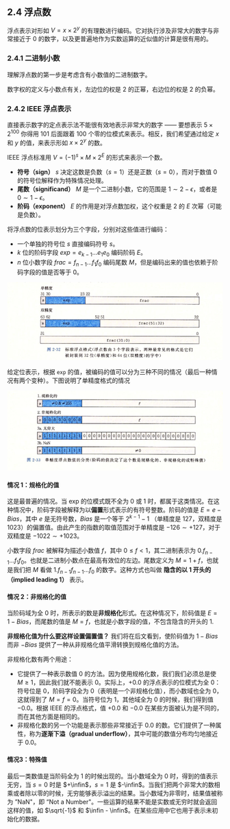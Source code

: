 ## 2.4	浮点数

浮点表示对形如 $V=x\times 2^y$ 的有理数进行编码。它对执行涉及非常大的数字与非常接近于 0 的数字，以及更普遍地作为实数运算的近似值的计算是很有用的。
### 2.4.1	二进制小数

理解浮点数的第一步是考虑含有小数值的二进制数字。

数字权的定义与小数点有关，左边位的权是 2 的正幂，右边位的权是 2 的负幂。

### 2.4.2	IEEE 浮点表示

直接表示数字的定点表示法不能很有效地表示非常大的数字 —— 要想表示 $5\times 2^{100}$ 你得用 101 后面跟着 100 个零的位模式来表示。相反，我们希望通过给定 $x$ 和 $y$ 的值，来表示形如 $x\times 2^y$ 的数。

IEEE 浮点标准用 $V=(-1)^s\times M\times 2^E$ 的形式来表示一个数。

- **符号（sign）** $s$ 决定这数是负数（$s=1$）还是正数（$s=0$），而对于数值 0 的符号位解释作为特殊情况处理。
- **尾数（significand）** $M$ 是一个二进制小数，它的范围是 $1\sim 2-\epsilon$，或者是 $0\sim 1-\epsilon$。
- **阶码（exponent）** $E$ 的作用是对浮点数加权，这个权重是 2 的 $E$ 次幂（可能是负数）。

将浮点数的位表示划分为三个字段，分别对这些值进行编码：

- 一个单独的符号位 $s$ 直接编码符号 $s$。
- $k$ 位的阶码字段 $exp=e_{k-1}...e_1e_0$ 编码阶码 $E$。
- $n$ 位小数字段 $frac=f_{n-1}...f_1f_0$ 编码尾数 $M$，但是编码出来的值也依赖于阶码字段的值是否等于 0。

![](/notes/img/2.4.1.png)

给定位表示，根据 `exp` 的值，被编码的值可以分为三种不同的情况（最后一种情况有两个变种）。下图说明了单精度格式的情况

![](/notes/img/2.4.2.png)

#### 情况 1：规格化的值

这是最普遍的情况。当 exp 的位模式既不全为 0 或 1 时，都属于这类情况。在这种情况中，阶码字段被解释为以**偏置**形式表示的有符号整数。阶码的值是 $E=e-Bias$，其中 $e$ 是无符号数，$Bias$ 是一个等于 $2^{k-1}-1$ （单精度是 127，双精度是1023）的偏置值。由此产生的指数的取值范围对于单精度是 $-126\sim +127$，对于双精度是 $-1022\sim +1023$。

小数字段 $frac$ 被解释为描述小数值 $f$，其中 $0\leq f<1$，其二进制表示为 $0.f_{n-1}...f_1f_0$。也就是二进制小数点在最高有效位的左边。尾数定义为 $M=1+f$，也就是我们把 $M$ 看做 $1.f_{n-1}f_{n-1}...f_0$ 的数字。这种方式也叫做 **隐含的以 1 开头的（implied leading 1）** 表示。

#### 情况 2：非规格化的值

当阶码域为全 0 时，所表示的数是**非规格化**形式。在这种情况下，阶码值是 $E=1-Bias$，而尾数的值是 $M=f$，也就是小数字段的值，不包含隐含的开头的 1.

**非规格化值为什么要这样设置偏置值？** 我们将在后文看到，使阶码值为 $1-Bias$ 而非 $-Bias$ 提供了一种从非规格化值平滑转换到规格化值的方法。

非规格化数有两个用途：

- 它提供了一种表示数值 0 的方法。因为使用规格化数，我们我们必须总是使 $M\geq 1$，因此我们就不能表示 0。实际上，$+0.0$ 的浮点表示的位模式为全 0：符号位是 0，阶码字段全为 0（表明是一个非规格化值），而小数域也全为 0，这就得到了 $M=f=0$。当符号位为 1，其他域全为 0 的时候，我们得到值 $-0.0$。根据 IEEE 的浮点格式，值 $+0.0$ 和 $-0.0$ 在某些方面被认为是不同的，而在其他方面是相同的。
- 非规格化数的另一个功能是表示那些非常接近于 0.0 的数。它们提供了一种属性，称为**逐渐下溢（gradual underflow）**，其中可能的数值分布均匀地接近于 0.0。

#### 情况3：特殊值

最后一类数值是当阶码全为 1 的时候出现的。当小数域全为 0 时，得到的值表示无穷，当 $s=0$ 时是 $+\infin$，$s=1$ 是 $-\infin$。当我们把两个非常大的数相乘或者除以零的时候，无穷能够表示溢出的结果。当小数域为非零时，结果值被称为 ”NaN"，即 “Not a Number"。一些运算的结果不能是实数或无穷时就会返回这样的值，如 $\sqrt{-1}$ 和 $\infin - \infin$。在某些应用中它也用于表示未初始化的数据。
